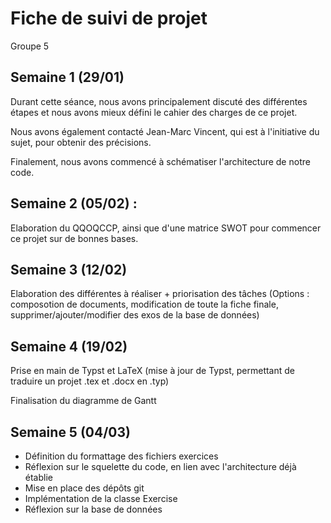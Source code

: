 # Fiche de suivi de projet 
Groupe 5

## Semaine 1 (29/01)

Durant cette séance, nous avons principalement discuté des différentes étapes et nous avons mieux défini le cahier des charges de ce projet.

Nous avons également contacté Jean-Marc Vincent, qui est à l'initiative du sujet, pour obtenir des précisions.

Finalement, nous avons commencé à schématiser l'architecture de notre code.

## Semaine 2 (05/02) : 
Elaboration du QQOQCCP, ainsi que d'une matrice SWOT pour commencer ce projet sur de bonnes bases.

## Semaine 3 (12/02)
Elaboration des différentes à réaliser + priorisation des tâches
(Options : composotion de documents, modification de toute la fiche finale, supprimer/ajouter/modifier des exos de la base de données)

## Semaine 4 (19/02)
Prise en main de Typst et LaTeX (mise à jour de Typst, permettant de traduire un projet .tex et .docx en .typ)

Finalisation du diagramme de Gantt

## Semaine 5 (04/03)

* Définition du formattage des fichiers exercices
* Réflexion sur le squelette du code, en lien avec l'architecture déjà établie
* Mise en place des dépôts git
* Implémentation de la classe Exercise
* Réflexion sur la base de données



